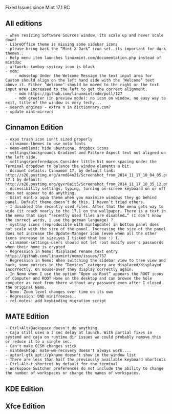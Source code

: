 Fixed Issues since Mint 17.1 RC

All editions
------------
	- when resizing Software Sources window, its scale up and never scale down!
	- LibreOffice theme is missing some sidebar icons
	- please bring back the “Mint-X-Dark” icon set. its important for dark themes..
	- Help menu item launches linuxmint.com/documentation.php instead of mintdoc
	- artwork: tomboy systray icon is black
	- mdm:
		- mdmsetup Under the Welcome Message the text input area for Custom should align on the left hand side with the ‘Welcome’ text above it. Either ‘Welcome’ should be moved to the right or the text input area increased to the left to get the correct alignment.
		- mdm https://github.com/linuxmint/mdm/pull/127
		- mdm greeter (in preview mode): no icon on window, no easy way to exit, title of the window is very techy...
	- search engines - extra n in dictionnary.com?
	- update mint-mirrors

Cinnamon Edition
----------------
	- expo trash icon isn't sized properly
	- cinnamon-themes to use noto fonts
	- nemo-emblems: hide ubuntuone, dropbox icons
	- settings/backgrounds Gradient and Picture Aspect text not aligned on the left side.
	- settings/preferedapps Consider little bit more spacing under the Terminal dropdown to balance the window elements a bit.
	- Account details: Cinnamon 17, by default link: http://s26.postimg.org/armd84n21/Screenshot_from_2014_11_17_10_04_05.png, 17.1 by default: http://s26.postimg.org/gyxr8ait5/Screenshot_from_2014_11_17_10_35_12.png
	- Accessibility settings, typing, turning on-screen keyboard on or off does not appear to do anything.
	- Usint mint-x aqua theme when you maximize windows they go behind panel. Default theme doesn’t do this. I haven’t tried others.
	- I disabled the recently used Files. After that the menu gets way to wide (it reach nearly to the 17.1 on the wallpaper. There is a text in the menu that says “recently used files are disabled…” (I don’t know the correct words, i use the german language)	?
	- systray icons (reproducible with mintupdate) in bottom panel does not scale with the size of the panel. Increasing the size of the panel does not increase the Update Manager icon (even when all the other icons increase in size…yes I ticked that box :) ).
	- cinnamon-settings-users should not let root modify user's passwords when their home is crypted
	- Regression in Nemo: Misplaced rename text entry https://github.com/linuxmint/nemo/issues/757
	- Regression in Nemo: When switching the sidebar view to tree view and back, some entries in the “Devices” category are displaced/displayed incorrectly. On mouse-over they display correctly again.
	- In Nemo when I use the option “Open as Root” appears the ROOT icons of Computer and ROOT Home on the desktop and can browse the hole computer as root from there without any password even after I closed the original Nemo.
	- Nemo: Zoom level changes over time on its own
	- Regression: DND minifreezes..
	- rel-notes: add keybinding migration script

MATE Edition
------------
	- Ctrl+Alt+Backspace doesn't do anything.
	- Caja still uses a 3 sec delay at launch. With partial fixes in systemd and caja on runtime dir issues we could probably remove this or reduce it to a single sec.
	- Can't make CCSM changes stick
	- mintdesktop: mate-wm-recovery doesn't always work....
	- apturl-gtk apt://pkname doesn't show in the window list
	- There are less than half the previously available keyboard shortcuts
	- Ctrl-Alt-t shortcut by default for the terminal
	- Workspace Switcher preferences do not include the ability to change the number of workspaces or change the names of workspaces.

KDE Edition
-----------

Xfce Edition
------------
